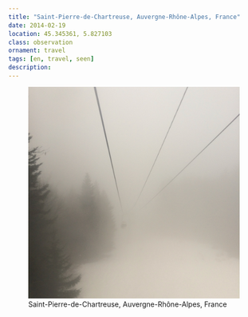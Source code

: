 ```yaml
---
title: "Saint-Pierre-de-Chartreuse⁩, ⁨Auvergne-Rhône-Alpes⁩, ⁨France⁩"
date: 2014-02-19
location: 45.345361, 5.827103
class: observation
ornament: travel
tags: [en, travel, seen]
description: 
---
```


<figure>
  <img src="/assets/img/2014-02-19-saint-pierre-de-chartreuse-auvergne-rh-ne-alpes-france.jpeg" alt="Saint-Pierre-de-Chartreuse⁩, ⁨Auvergne-Rhône-Alpes⁩, ⁨France⁩">
  <figcaption>Saint-Pierre-de-Chartreuse⁩, ⁨Auvergne-Rhône-Alpes⁩, ⁨France⁩</figcaption>
</figure>
